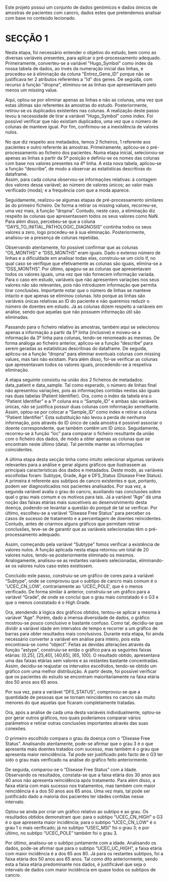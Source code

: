 Este projeto possui um conjunto de dados genómicos e dados ómicos de amostras de pacientes com cancro, dados estes que pretendemos analisar com base no conteúdo lecionado.

# SECÇÃO 1

Nesta etapa, foi necessário entender o objetivo do estudo, bem como as diversas variáveis presentes, para aplicar o pré-processamento adequado.
Primeiramente, converteu-se a variável "Hugo_Symbol" como index da nossa tabela de dados, ao invés da numeração inicial das linhas, e procedeu-se à eliminação da coluna "Entrez_Gene_ID" porque não se justificava ter 2 atributos referentes a "Id" dos genes. De seguida, com recurso à função "dropna", eliminou-se as linhas que apresentavam pelo menos um missing value.

Aqui, optou-se por eliminar apenas as linhas e não as colunas, uma vez que estas últimas são referentes às amostras do estudo. Posteriormente, retirou-se os duplicados existentes nas colunas. A realização deste passo levou à necessidade de tirar a variável "Hugo_Symbol" como index. Foi possível verificar que não existiam duplicados, uma vez que o número de colunas de manteve igual. Por fim, confirmou-se a inexistência de valores nulos.


No que diz respeito aos metadados, temos 2 ficheiros, 1 referente aos pacientes e outro referente às amostras. Primeiramente, aplicou-se o pré-processamento ao ficheiro dos pacientes. 
Numa etapa inicial, selecionou-se apenas as linhas a partir da 5º posição e definiu-se os nomes das colunas com base nos valores presentes na 4º linha. A esta nova tabela, aplicou-se a função “describe”, de modo a observar as estatísticas descritivas do dataframe.  
Assim, para cada coluna observou-se informações relativas: à contagem dos valores dessa variável; ao número de valores únicos; ao valor mais verificado (moda); e a frequência com que a moda aparece.

Seguidamente, realizou-se algumas etapas de pré-processamento similares às do primeiro ficheiro. De forma a retirar os missing values, recorreu-se, uma vez mais, à função “dropna”. Contudo, neste caso, a eliminação diz respeito às colunas que apresentassem todos os seus valores como NaN. 
Para além disso, percebeu-se que a coluna “DAYS_TO_INITIAL_PATHOLOGIC_DIAGNOSIS” continha todos os seus valores a zero, logo procedeu-se à sua eliminação. Posteriormente, analisou-se a presença de colunas repetidas. 

Observando atentamente, foi possível confirmar que as colunas “OS_MONTHS” e “DSS_MONTHS” eram iguais. Dado o extenso número de linhas e a dificuldade em analisar todas elas, construiu-se um ciclo if, no qual caso se verifique que efetivamente as colunas são iguais, elimina-se a “DSS_MONTHS”. 
Por último, apagou-se as colunas que apresentavam todos os valores iguais, uma vez que não fornecem informação variada. Para o caso em estudo, variáveis que não apresentem variações nos seus valores não são relevantes, pois não introduzem informação que permita tirar conclusões.
Importante notar que o número de linhas se manteve intacto e que apenas se eliminou colunas. Isto porque as linhas são variáveis únicas relativas ao ID do paciente e não queremos reduzir o número de doentes em estudo. Já as colunas dizem respeito a variáveis em análise, sendo que aquelas que não possuem informação útil são eliminadas.


Passando para o ficheiro relativo às amostras, também aqui se selecionou apenas a informação a partir da 5º linha (inclusive) e moveu-se a informação da 3º linha para colunas, tendo-se renomeado as mesmas. De forma análoga ao ficheiro anterior, aplicou-se a função “describe” para serem geradas as estatísticas descritivas do dataframe. 
De seguida, aplicou-se a função “dropna” para eliminar eventuais colunas com missing values, mas tais não existiam. Para além disso, foi-se verificar as colunas que apresentavam todos os valores iguais, procedendo-se à respetiva eliminação. 


A etapa seguinte consistiu na união dos 2 ficheiros de metadados: data_patient e data_sample. Tal como esperado, o número de linhas final não apresentou variações, pois as informações contidas nestas são iguais nas duas tabelas (Patient Identifier). 
Ora, como o index da tabela era o “Patient Identifier” e a 1º coluna era o “Sample_ID” e ambas são variáveis únicas, não se justifica possuir duas colunas com informação semelhante. Assim, optou-se por colocar a “Sample_ID” como index e retirar a coluna “Patient Identifier”. 
Esta substituição não levou a perda de nenhuma informação, pois através do ID único de cada amostra é possível associar o doente correspondente, que também contêm um ID único. 
Seguidamente, recorreu-se à função “loc” para comparar o ficheiro resultante da união com o ficheiro dos dados, de modo a obter apenas as colunas que se encontram neste último (data). Tal permite manter as informações coincidentes. 


A última etapa desta secção tinha como intuito selecionar algumas variáveis relevantes para a análise e gerar alguns gráficos que ilustrassem as principais características dos dados e metadados. Deste modo, as variáveis escolhidas foram: Subtype, Grade, Age e DFS_Status (Disease Free Status). 
A primeira é referente aos subtipos de cancro existentes e que, portanto, podem ser diagnosticados nos pacientes analisados. Por sua vez, a segunda variável avalia o grau do cancro, auxiliando nas conclusões sobre qual o grau mais comum e os motivos para tais. Já a variável “Age” dá uma noção das faixas etárias mais suscetíveis ao desenvolvimento desta doença, podendo-se levantar a questão do porquê de tal se verificar. 
Por último, escolheu-se a variável “Disease Free Status” para perceber os casos de sucesso de tratamento e a percentagem de doentes reincidentes. Contudo, antes de criarmos alguns gráficos que permitam retirar conclusões, teve-se de garantir que as variáveis selecionadas têm o pré-processamento adequado.

Assim, começando pela variável “Subtype” fomos verificar a existência de valores nulos. 
A função aplicada nesta etapa retornou um total de 20 valores nulos, tendo-se posteriormente eliminado os mesmos. Analogamente, analisou-se as restantes variáveis selecionadas, eliminando-se os valores nulos caso estes existissem. 

Concluído este passo, construiu-se um gráfico de cores para a variável “Subtype”, onde se comprovou que o subtipo de cancro mais comum é o 'UCEC_CN_LOW', contrariamente ao 'UCEC_POLE’, que é o menos verificado. De forma similar à anterior, construiu-se um gráfico para a variável “Grade”, de onde se conclui que o grau mais constatado é o G3 e que o menos constatado é o High Grade.

Ora, atendendo à lógica dos gráficos obtidos, tentou-se aplicar a mesma à variável “Age”. Porém, dado a imensa diversidade de dados, o gráfico mostrou-se pouco conclusivo e bastante confuso. Como tal, decidiu-se que dividir a variável idade em intervalos de tempo e recorrer a um gráfico de barras para obter resultados mais conclusivos. Durante esta etapa, foi ainda necessário converter a variável em análise para inteiro, pois esta encontrava-se como “object”. 
Feitas as devidas alterações através da função “astype”, construiu-se então o gráfico para as seguintes faixas etárias: [0,25], [25,40], [40,65], [65, 100]. O resultado obtido, apresentava uma das faixas etárias sem valores e as restantes bastante concentradas. Assim, decidiu-se reajustar os intervalos escolhidos, tendo-se obtido um gráfico com uma melhor distribuição.
A partir deste, foi possível verificar que os pacientes do estudo se encontram maioritariamente na faixa etária dos 50 anos aos 65 anos. 

Por sua vez, para a variável “DFS_STATUS”, comprovou-se que a quantidade de pessoas que se tornam reincidentes no cancro são muito menores do que aquelas que ficaram completamente tratadas. 

Ora, após a análise de cada uma desta variáveis individualmente, optou-se por gerar outros gráficos, nos quais poderíamos comparar vários parâmetros e retirar outras conclusões importantes através das suas conexões.

O primeiro escolhido compara o grau da doença com o “Disease Free Status”. Analisando atentamente, pode-se afirmar que o grau 3 é o que apresenta mais doentes tratados com sucesso, mas também é o grau que apresenta maior reincidência. Tal pode ser justificado pelo facto de o G3 ter sido o grau mais verificado na análise do gráfico feito anteriormente. 

De seguida, comparou-se o “Disease Free Status” com a Idade. Observando os resultados, constata-se que a faixa etária dos 30 anos aos 40 anos não apresenta reincidência após tratamento. Para além disso, a faixa etária com mais sucesso nos tratamentos, mas também com maior reincidência é a dos 50 anos aos 65 anos. 
Uma vez mais, tal pode ser justificado dado a maioria dos pacientes ter idades contidas nesse intervalo.

Optou-se ainda por criar um gráfico relativo ao subtipo e ao grau. 
Os resultados obtidos demonstram que: para o subtipo “UCEC_CN_HIGH” o G3 é o que apresenta maior incidência; para o subtipo “UCEC_CN_LOW” é o grau 1 o mais verificado; já no subtipo “USEC_MSI” foi o grau 3; e por último, no subtipo “UCEC_POLE” também foi o grau 3. 

Por último, analisou-se o subtipo juntamente com a idade. Analisando os dados, pode-se afirmar que para o subtipo “UCEC_UC_HIGH”, a faixa etária com maior incidência é a dos 65 aos 80. Já para os restantes subtipos, foi a faixa etária dos 50 anos aos 65 anos.
Tal como dito anteriormente, sendo esta a faixa etária predominante nos dados, é justificável que seja o intervalo de dados com maior incidência em quase todos os subtipos de cancro.
